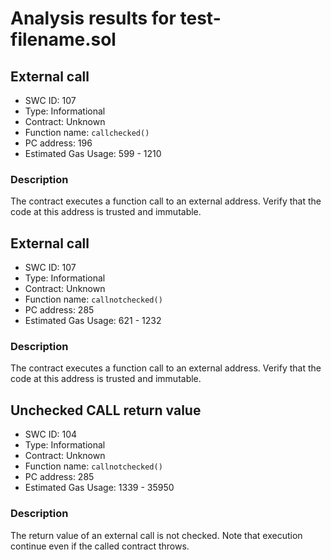 # Analysis results for test-filename.sol

## External call
- SWC ID: 107
- Type: Informational
- Contract: Unknown
- Function name: `callchecked()`
- PC address: 196
- Estimated Gas Usage: 599 - 1210

### Description

The contract executes a function call to an external address. Verify that the code at this address is trusted and immutable.

## External call
- SWC ID: 107
- Type: Informational
- Contract: Unknown
- Function name: `callnotchecked()`
- PC address: 285
- Estimated Gas Usage: 621 - 1232

### Description

The contract executes a function call to an external address. Verify that the code at this address is trusted and immutable.

## Unchecked CALL return value
- SWC ID: 104
- Type: Informational
- Contract: Unknown
- Function name: `callnotchecked()`
- PC address: 285
- Estimated Gas Usage: 1339 - 35950

### Description

The return value of an external call is not checked. Note that execution continue even if the called contract throws.
